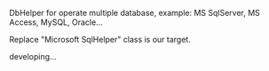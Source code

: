 DbHelper for operate multiple database, example: MS SqlServer, MS Access, MySQL, Oracle...

Replace "Microsoft SqlHelper" class is our target.

developing...